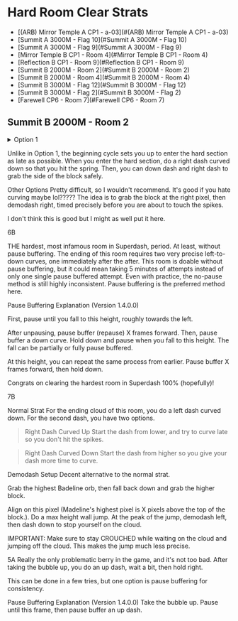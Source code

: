 # Hard Room Clear Strats    
   - [(ARB) Mirror Temple A CP1 - a-03](#(ARB) Mirror Temple A CP1 - a-03)
   - [Summit A 3000M - Flag 10](#Summit A 3000M - Flag 10)
   - [Summit A 3000M - Flag 9](#Summit A 3000M - Flag 9)
   - [Mirror Temple B CP1 - Room 4](#Mirror Temple B CP1 - Room 4)
   - [Reflection B CP1 - Room 9](#Reflection B CP1 - Room 9)
   - [Summit B 2000M - Room 2](#Summit B 2000M - Room 2)
   - [Summit B 2000M - Room 4](#Summit B 2000M - Room 4)
   - [Summit B 3000M - Flag 12](#Summit B 3000M - Flag 12)
   - [Summit B 3000M - Flag 2](#Summit B 3000M - Flag 2)
   - [Farewell CP6 - Room 7](#Farewell CP6 - Room 7)

 ## Summit B 2000M - Room 2

   <details>
      <summary>Option 1</summary>
  The hard part of this room is falling through the gap right before the end section. The beginning cycle shown here lets you enter the hard section as soon as possible, which is important. As soon as you up-right dash into the hard section, fall down to the lowest, leftmost area as shown below. The hitboxes are shown in red, so you can go more left than you think you can.

Initiate a right dash, then begin to hold up when you reach the area indicated here.

Fall down, grab the block, and the rest of the room should be simple. This is the 'simplest' strat here but it may be more precise for some than Option 2.
   
   </details>




Unlike in Option 1, the beginning cycle sets you up to enter the hard section as late as possible. When you enter the hard section, do a right dash curved down so that you hit the spring. Then, you can down dash and right dash to grab the side of the block safely.



Other Options
Pretty difficult, so I wouldn't recommend. It's good if you hate curving maybe lol????? The idea is to grab the block at the right pixel, then demodash right, timed precisely before you are about to touch the spikes.

I don't think this is good but I might as well put it here.




6B

THE hardest, most infamous room in Superdash, period. At least, without pause buffering. The ending of this room requires two very precise left-to-down curves, one immediately after the after. This room is doable without pause buffering, but it could mean taking 5 minutes of attempts instead of only one single pause buffered attempt. Even with practice, the no-pause method is still highly inconsistent. Pause buffering is the preferred method here.

Pause Buffering Explanation (Version 1.4.0.0)

First, pause until you fall to this height, roughly towards the left. 

After unpausing, pause buffer (repause) X frames forward. Then, pause buffer a down curve. Hold down and pause when you fall to this height. The fall can be partially or fully pause buffered.

At this height, you can repeat the same process from earlier. Pause buffer X frames forward, then hold down.

Congrats on clearing the hardest room in Superdash 100% (hopefully)!


7B

Normal Strat
For the ending cloud of this room, you do a left dash curved down. For the second dash, you have two options.

> Right Dash Curved Up
Start the dash from lower, and try to curve late so you don't hit the spikes.

> Right Dash Curved Down
Start the dash from higher so you give your dash more time to curve.

Demodash Setup
Decent alternative to the normal strat.

Grab the highest Badeline orb, then fall back down and grab the higher block.

Align on this pixel (Madeline's highest pixel is X pixels above the top of the block.). Do a max height wall jump. At the peak of the jump, demodash left, then dash down to stop yourself on the cloud.


IMPORTANT: Make sure to stay CROUCHED while waiting on the cloud and jumping off the cloud. This makes the jump much less precise.


5A
Really the only problematic berry in the game, and it's not too bad. After taking the bubble up, you do an up dash, wait a bit, then hold right. 

This can be done in a few tries, but one option is pause buffering for consistency.


Pause Buffering Explanation (Version 1.4.0.0)
Take the bubble up. Pause until this frame, then pause buffer an up dash.
